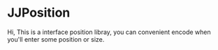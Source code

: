 # JJPosition
Hi, This is a interface position libray, you can convenient encode when you'll enter some position or size.
